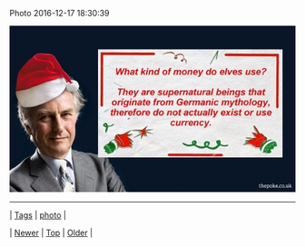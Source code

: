 <!--
title: Photo 2016-12-17 18
date: 2020-06-28T15:27:00.144Z
tags: photo
-->


Photo 2016-12-17 18:30:39

![](154596728235-0.jpg)

<!--BOTTOM-POST-NAVIGATION-->
---

| [Tags](tags.md) | [photo](tag-photo.md) |

| [Newer](154588257711.md) | [Top](index.md) | [Older](154625569955.md) |